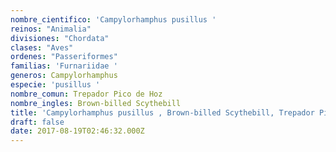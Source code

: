 ```yaml
---
nombre_cientifico: 'Campylorhamphus pusillus '
reinos: "Animalia"
divisiones: "Chordata"
clases: "Aves"
ordenes: "Passeriformes"
familias: 'Furnariidae '
generos: Campylorhamphus
especie: 'pusillus '
nombre_comun: Trepador Pico de Hoz
nombre_ingles: Brown-billed Scythebill
title: 'Campylorhamphus pusillus , Brown-billed Scythebill, Trepador Pico de Hoz'
draft: false
date: 2017-08-19T02:46:32.000Z
---
```


